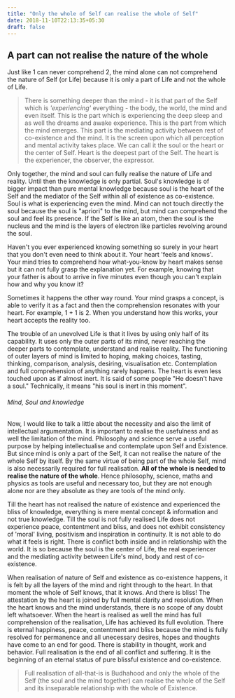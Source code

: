 ```yaml
---
title: "Only the whole of Self can realise the whole of Self"
date: 2018-11-10T22:13:35+05:30
draft: false 
---
```


## A part can not realise the nature of the whole

Just like 1 can never comprehend 2, the mind alone can not comprehend the nature of Self (or Life) because it is only a part of Life and not the whole of Life.

> There is something deeper than the mind - it is that part of the Self which is _'experiencing'_ everything - the body, the world, the mind and even itself. This is the part which is experiencing the deep sleep and as well the dreams and awake experience. This is the part from which the mind emerges. This part is the mediating activity between rest of co-existence and the mind. It is the screen upon which all perception and mental activity takes place. We can call it the soul or the heart or the center of Self. Heart is the deepest part of the Self. The heart is the experiencer, the observer, the expressor. 

Only together, the mind and soul can fully realise the nature of Life and reality. Until then the knowledge is only partial. Soul's knowledge is of bigger impact than pure mental knowledge because soul is the heart of the Self and the mediator of the Self within all of existence as co-existence. Soul is what is experiencing even the mind. Mind can not touch directly the soul because the soul is "apriori" to the mind, but mind can comprehend the soul and feel its presence. If the Self is like an atom, then the soul is the nucleus and the mind is the layers of electron like particles revolving around the soul.

Haven't you ever experienced knowing something so surely in your heart that you don't even need to think about it. Your heart 'feels and knows'. Your mind tries to comprehend how what-you-know by heart makes sense but it can not fully grasp the explanation yet. For example, knowing that your father is about to arrive in five minutes even though you can't explain how and why you know it? 

Sometimes it happens the other way round. Your mind grasps a concept, is able to verify it as a fact and then the comprehension resonates with your heart. For example, 1 + 1 is 2. When you understand how this works, your heart accepts the reality too.

The trouble of an unevolved Life is that it lives by using only half of its capability. It uses only the outer parts of its mind, never reaching the deeper parts to contemplate, understand and realise reality. The functioning of outer layers of mind is limited to hoping, making choices, tasting, thinking, comparison, analysis, desiring, visualisation etc. Contemplation and full comprehension of anything rarely happens. The heart is even less touched upon as if almost inert. It is said of some poeple "He doesn't have a soul." Technically, it means "his soul is inert in this moment".


###### Mind, Soul and knowledge

Now, I would like to talk a little about the necessity and also the limit of intellectual argumentation. It is important to realise the usefulness and as well the limitation of the mind. Philosophy and science serve a useful purpose by helping intellectualise and contemplate upon Self and Existence. But since mind is only a part of the Self, it can not realise the nature of the whole Self by itself. By the same virtue of being part of the whole Self, mind is also necessarily required for full realisation. **All of the whole is needed to realise the nature of the whole**. Hence philosophy, science, maths and physics as tools are useful and necessary too, but they are not enough alone nor are they absolute as they are tools of the mind only. 


Till the heart has not realised the nature of existence and experienced the bliss of knowledge, everything is mere mental concept & information and not true knowledge. Till the soul is not fully realised Life does not experience peace, contentment and bliss, and does not exhibit consistency of 'moral' living, positivism and inspiration in continuity. It is not able to do what it feels is right. There is conflict both inside and in relationship with the world. It is so because the soul is the center of Life, the real experiencer and the mediating activity between Life's mind, body and rest of co-existence.

When realisation of nature of Self and existence as co-existence happens, it is felt by all the layers of the mind and right through to the heart. In that moment the whole of Self knows, that it knows. And there is bliss! The attestation by the heart is joined by full mental clarity and resolution. When the heart knows and the mind understands, there is no scope of any doubt left whatsoever. When the heart is realised as well the mind has full comprehension of the realisation, Life has achieved its full evolution. There is eternal happiness, peace, contentment and bliss because the mind is fully resolved for permanence and all unecessary desires, hopes and thoughts have come to an end for good. There is stability in thought, work and behavior. Full realisation is the end of all conflict and suffering. It is the beginning of an eternal status of pure blissful existence and co-existence. 

> Full realisation of all-that-is is Budhahood and only the whole of the Self (the soul and the mind together) can realise the whole of the Self and its inseparable relationship with the whole of Existence.


